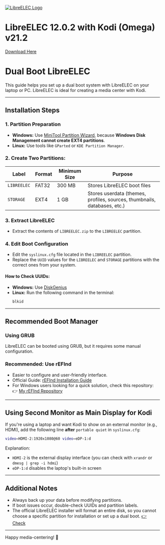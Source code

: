 [![LibreELEC Logo](https://forum.libreelec.tv/core/images/style-3/pageLogo.png)](https://libreelec.tv/downloads/)

# LibreELEC 12.0.2 with Kodi (Omega) v21.2

[Download Here](https://pixeldrain.com/u/pnKSQHWg)

# Dual Boot LibreELEC

This guide helps you set up a dual boot system with LibreELEC on your laptop or PC. LibreELEC is ideal for creating a media center with Kodi.

---

## Installation Steps

### 1. Partition Preparation

- **Windows:** Use [MiniTool Partition Wizard](https://www.partitionwizard.com/download.html), because **Windows Disk Management cannot create EXT4 partitions**.
- **Linux:** Use tools like `GParted` or `KDE Partition Manager`.

### 2. Create Two Partitions:

| Label       | Format | Minimum Size | Purpose                                                                  |
|-------------|--------|--------------|--------------------------------------------------------------------------|
| `LIBREELEC` | FAT32  | 300 MB       | Stores LibreELEC boot files                                              |
| `STORAGE`   | EXT4   | 1 GB         | Stores userdata (themes, profiles, sources, thumbnails, databases, etc.) |

### 3. Extract LibreELEC

- Extract the contents of `LIBREELEC.zip` to the `LIBREELEC` partition.

### 4. Edit Boot Configuration

- Edit the `syslinux.cfg` file located in the `LIBREELEC` partition.
- Replace the `UUID` values for the `LIBREELEC` and `STORAGE` partitions with the correct ones from your system.

#### How to Check UUIDs:

- **Windows:** Use [DiskGenius](https://www.diskgenius.com/download.php)
- **Linux:** Run the following command in the terminal:
  ```bash
  blkid
  ```

---

## Recommended Boot Manager

### Using GRUB
LibreELEC can be booted using GRUB, but it requires some manual configuration.

### **Recommended: Use rEFInd**
- Easier to configure and user-friendly interface.
- Official Guide: [rEFInd Installation Guide](https://www.rodsbooks.com/refind/installing.html)
- For Windows users looking for a quick solution, check this repository:
  👉 [My rEFInd Repository](https://github.com/GilangAlRusliadi/rEFInd)

---

## Using Second Monitor as Main Display for Kodi

If you're using a laptop and want Kodi to show on an external monitor (e.g., HDMI), add the following line **after** `portable quiet` in `syslinux.cfg`:

```bash
video=HDMI-2:1920x1080@60 video=eDP-1:d
```

Explanation:
- `HDMI-2` is the external display interface (you can check with `xrandr` or `dmesg | grep -i hdmi`)
- `eDP-1:d` disables the laptop's built-in screen

---

## Additional Notes

- Always back up your data before modifying partitions.
- If boot issues occur, double-check UUIDs and partition labels.
- The official LibreELEC installer will format an entire disk, so you cannot choose a specific partition for installation or set up a dual boot. [👉 Check](https://wiki.libreelec.tv/configuration/dual-boot)

---

Happy media-centering! 🎉

